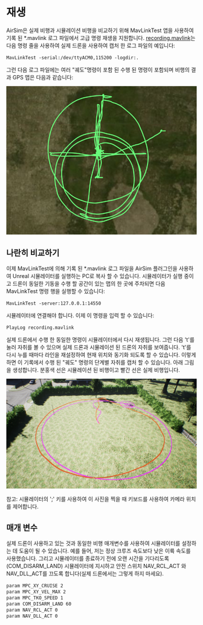# 재생

AirSim은 실제 비행과 시뮬레이션 비행을 비교하기 위해 MavLinkTest 앱을 사용하여 기록 된 *.mavlink 로그 파일에서 고급 명령 재생을 지원합니다.
[recording.mavlink](logs/recording.mavlink)는 다음 명령 줄을 사용하여 실제 드론을 사용하여 캡처 한 로그 파일의 예입니다:

````
MavLinkTest -serial:/dev/ttyACM0,115200 -logdir:. 
````

그런 다음 로그 파일에는 여러 "궤도"명령이 포함 된 수행 된 명령이 포함되며 비행의 결과 GPS 맵은 다음과 같습니다:

![real flight](images/RealFlight.png)

## 나란히 비교하기

이제 MavLinkTest에 의해 기록 된 *.mavlink 로그 파일을 AirSim 플러그인을 사용하여 Unreal 시뮬레이터를 실행하는 PC로 복사 할 수 있습니다.
시뮬레이터가 실행 중이고 드론이 동일한 기동을 수행 할 공간이 있는 맵의 한 곳에 주차되면 다음 MavLinkTest 명령 행을 실행할 수 있습니다:

````
MavLinkTest -server:127.0.0.1:14550
````

시뮬레이터에 연결해야 합니다. 이제 이 명령을 입력 할 수 있습니다:

````
PlayLog recording.mavlink
````
실제 드론에서 수행 한 동일한 명령이 시뮬레이터에서 다시 재생됩니다. 그런 다음 't'를 눌러 자취를 볼 수 있으며 실제 드론과 시뮬레이션 된 드론의 자취를 보여줍니다. 't'를 다시 누를 때마다 라인을 재설정하여 현재 위치와 동기화 되도록 할 수 있습니다. 이렇게하면 이 기록에서 수행 된 "궤도" 명령의 단계별 자취를 캡처 할 수 있습니다. 아래 그림을 생성합니다. 분홍색 선은 시뮬레이션 된 비행이고 빨간 선은 실제 비행입니다.

![playback](images/Playback.png)

참고: 시뮬레이터의 ';' 키를 사용하여 이 사진을 찍을 때 키보드를 사용하여 카메라 위치를 제어합니다.

## 매개 변수

실제 드론이 사용하고 있는 것과 동일한 비행 매개변수를 사용하여 시뮬레이터를 설정하는 데 도움이 될 수 있습니다. 예를 들어, 저는 정상 크루즈 속도보다 낮은 이륙 속도를 사용했습니다. 그리고 시뮬레이터를 종료하기 전에 오랜 시간을 기다리도록(COM_DISARM_LAND) 시뮬레이터에 지시하고 안전 스위치 NAV_RCL_ACT 와 NAV_DLL_ACT를 끄도록 합니다(실제 드론에서는 그렇게 하지 마세요).

````
param MPC_XY_CRUISE 2
param MPC_XY_VEL_MAX 2
param MPC_TKO_SPEED 1
param COM_DISARM_LAND 60
param NAV_RCL_ACT 0
param NAV_DLL_ACT 0
````

